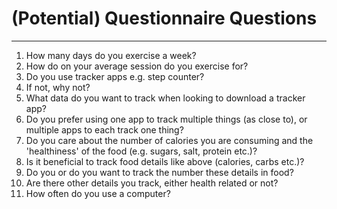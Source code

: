 # (Potential) Questionnaire Questions
---
1. How many days do you exercise a week?
2. How do on your average session do you exercise for?
3. Do you use tracker apps e.g. step counter?
4. If not, why not?
5. What data do you want to track when looking to download a tracker app?
6. Do you prefer using one app to track multiple things (as close to), or multiple apps to each track one thing?
7. Do you care about the number of calories you are consuming and the 'healthiness' of the food (e.g. sugars, salt, protein etc.)?
8. Is it beneficial to track food details like above (calories, carbs etc.)?
9. Do you or do you want to track the number these details in food?
10. Are there other details you track, either health related or not?
11. How often do you use a computer?
